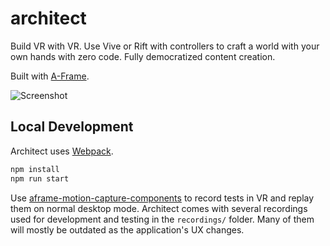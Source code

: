 # architect

Build VR with VR. Use Vive or Rift with controllers to craft a world with your
own hands with zero code. Fully democratized content creation.

Built with [A-Frame](https://aframe.io).

![Screenshot](https://cloud.githubusercontent.com/assets/674727/25252157/cda4ef46-25d0-11e7-8e1b-7010b4e358c1.png)

## Local Development

Architect uses [Webpack](https://webpack.github.io/).

```sh
npm install
npm run start
```

Use [aframe-motion-capture-components](https://aframe.io/blog/motion-capture/)
to record tests in VR and replay them on normal desktop mode. Architect comes
with several recordings used for development and testing in the `recordings/`
folder. Many of them will mostly be outdated as the application's UX changes.
